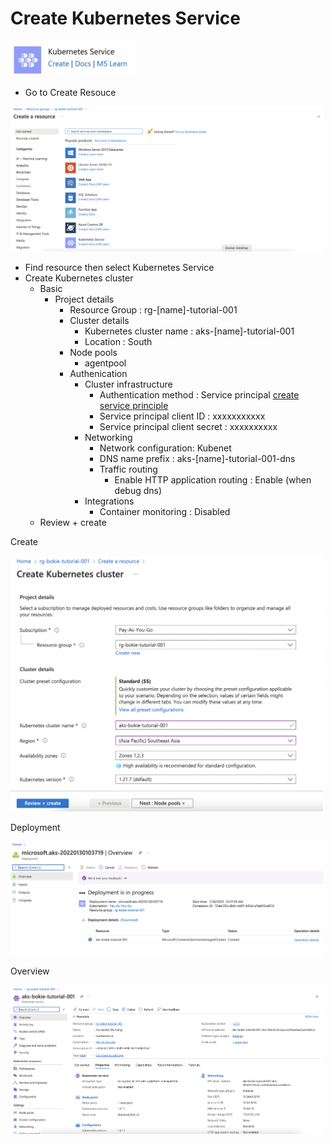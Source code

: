 # Create Kubernetes Service

<img src="../images/5.png" alt="drawing" width="200"/>

- Go to Create Resouce

<img src="../images/3.png" alt="drawing" width="500"/>

- Find resource then select Kubernetes Service
- Create Kubernetes cluster
  - Basic
    - Project details
      - Resource Group : rg-[name]-tutorial-001
      - Cluster details
        - Kubernetes cluster name
   : aks-[name]-tutorial-001
        - Location : South
      - Node pools
        - agentpool
      - Authenication
        - Cluster infrastructure
          - Authentication method : Service principal [create service principle](create-sp.md)
          - Service principal client ID : xxxxxxxxxxx
          - Service principal client secret : xxxxxxxxxx
        - Networking
          - Network configuration: Kubenet
          - DNS name prefix : aks-[name]-tutorial-001-dns
          - Traffic routing
            - Enable HTTP application routing : Enable (when debug dns)
        - Integrations
          - Container monitoring : Disabled
  - Review + create

Create

<img src="../images/11.png" alt="drawing" width="500"/>


Deployment 

<img src="../images/13.png" alt="drawing" width="500"/>

Overview 

<img src="../images/14.png" alt="drawing" width="500"/>
